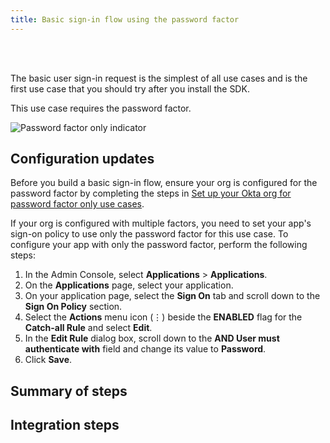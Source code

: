 ```yaml
---
title: Basic sign-in flow using the password factor
---
```


<div class="oie-embedded-sdk">

<ApiLifecycle access="ie" /><br>
<ApiLifecycle access="Limited GA" /><br>

 

The basic user sign-in request is the simplest of all use cases and is the first use case that you should try after you install the SDK.

This use case requires the password factor.

<div class="common-image-format">

![Password factor only indicator](/img/oie-embedded-sdk/factor-password-only.png "Password Factor Logo")

</div>

## Configuration updates

Before you build a basic sign-in flow, ensure your org is configured for the password factor by completing the steps in [Set up your Okta org for password factor only use cases](/docs/guides/oie-embedded-common-org-setup/aspnet/main/#set-up-your-okta-org-for-password-factor-only-use-cases).

If your org is configured with multiple factors, you need to set your app's sign-on policy to use only the password factor for this use case. To configure your app with only the password factor, perform the following steps:

1. In the Admin Console, select **Applications** > **Applications**.
1. On the **Applications** page, select your application.
1. On your application page, select the **Sign On** tab and scroll down to the **Sign On Policy** section.
1. Select the **Actions** menu icon (⋮) beside the **ENABLED** flag for the **Catch-all Rule** and select **Edit**.
1. In the **Edit Rule** dialog box, scroll down to the **AND User must authenticate with** field and change its value to **Password**.
1. Click **Save**.

## Summary of steps

<StackSnippet snippet="summaryofsteps" noSelector />

## Integration steps

<StackSnippet snippet="integrationsteps" noSelector />

<StackSnippet snippet="getuserprofile" noSelector />

</div>
